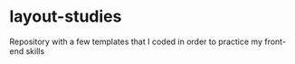 # layout-studies
Repository with a few templates that I coded in order to practice my front-end skills
